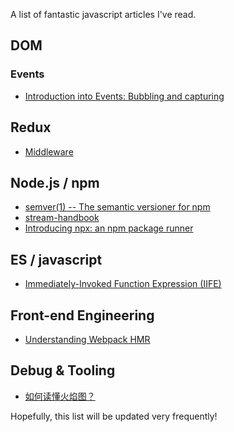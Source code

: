 A list of fantastic javascript articles I've read.

## DOM
### Events
- [Introduction into Events: Bubbling and capturing](https://javascript.info/bubbling-and-capturing)

## Redux
- [Middleware](http://redux.js.org/docs/advanced/Middleware.html)

## Node.js / npm
- [semver(1) -- The semantic versioner for npm](https://github.com/npm/node-semver/blob/master/README.md)
- [stream-handbook](https://github.com/substack/stream-handbook)
- [Introducing npx: an npm package runner](https://medium.com/@maybekatz/introducing-npx-an-npm-package-runner-55f7d4bd282b)

## ES / javascript
- [Immediately-Invoked Function Expression (IIFE)](http://benalman.com/news/2010/11/immediately-invoked-function-expression/)

## Front-end Engineering
- [Understanding Webpack HMR](https://www.andrewhfarmer.com/understanding-hmr/)

## Debug & Tooling
- [如何读懂火焰图？](http://www.ruanyifeng.com/blog/2017/09/flame-graph.html)

Hopefully, this list will be updated very frequently!
